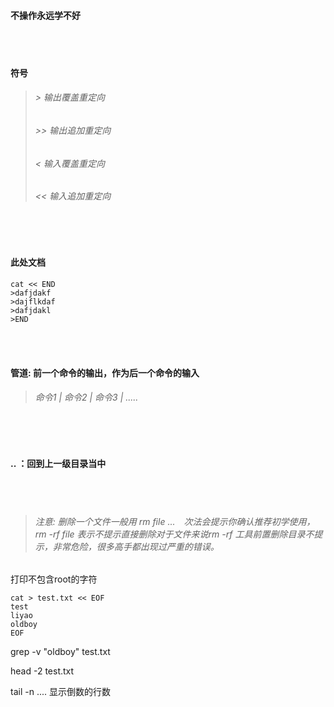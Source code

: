 #### 不操作永远学不好

<br>

<br>

#### 符号
  > ###### >  	输出覆盖重定向
  > ###### >> 	输出追加重定向
  > ###### <  	输入覆盖重定向
  > ###### << 	输入追加重定向

<br>

<br>

#### 此处文档
```shell
cat << END
>dafjdakf
>dajflkdaf
>dafjdakl
>END
```

<br>

<br>

#### 管道:  前一个命令的输出，作为后一个命令的输入
> ###### 命令1 | 命令2 | 命令3 | .....

<br>

<br>

#### .. ：回到上一级目录当中

<br>

<br>

> ###### 注意: 删除一个文件一般用 rm file ...　次法会提示你确认推荐初学使用，rm -rf file 表示不提示直接删除对于文件来说rm -rf 工具前置删除目录不提示，非常危险，很多高手都出现过严重的错误。


打印不包含root的字符

```shell
cat > test.txt << EOF
test
liyao
oldboy
EOF
```

grep -v "oldboy" test.txt

head -2 test.txt

tail -n ....            显示倒数的行数



